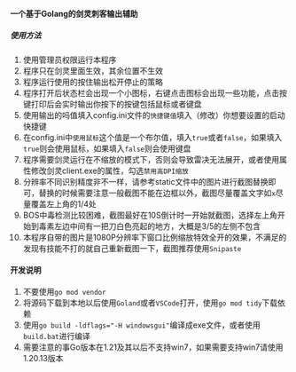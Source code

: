 #### 一个基于Golang的剑灵刺客输出辅助

##### 使用方法

1. 使用管理员权限运行本程序
2. 程序只在剑灵里面生效，其余位置不生效
3. 程序运行使用的按住输出松开停止的策略
4. 程序打开后状态栏会出现一个小图标，右键点击图标会出现一些功能，点击按键打印后会实时输出你按下的按键包括鼠标或者键盘
5. 使用输出的吗值填入config.ini文件的`快捷键值`填入（修改）你想要设置的启动快捷键
6. 在config.ini中`使用鼠标`这个值是一个布尔值，填入`true`或者`false`，如果填入`true`则会使用鼠标，如果填入`false`则会使用键盘
7. 程序需要剑灵运行在不缩放的模式下，否则会导致雷决无法展开，或者使用属性修改剑灵client.exe的属性，勾选`禁用高DPI缩放`
8. 分辨率不同识别精度非不一样，请参考static文件中的图片进行截图替换即可，替换的时候需要注意一般截图不能在边框以外，截图尽量覆盖文字如`x`尽量覆盖左上角的1/4处
9. BOS中毒检测比较困难，截图最好在10S倒计时一开始就截图，选择左上角开始到毒素左边中间有一把刀白色亮起的地方，大概是3/5的左侧不包含
10. 本程序自带的图片是1080P分辨率下窗口比例缩放特效全开的效果，不满足的发现有技能不打的就自己重新截图一下，截图推荐使用`Snipaste`

#### 开发说明
1. 不要使用`go mod vendor`
2. 将源码下载到本地以后使用`Goland`或者`VSCode`打开，使用`go mod tidy`下载依赖
3. 使用`go build -ldflags="-H windowsgui"`编译成exe文件，或者使用`build.bat`进行编译
4. 需要注意的事Go版本在1.21及其以后不支持win7，如果需要支持win7请使用1.20.13版本